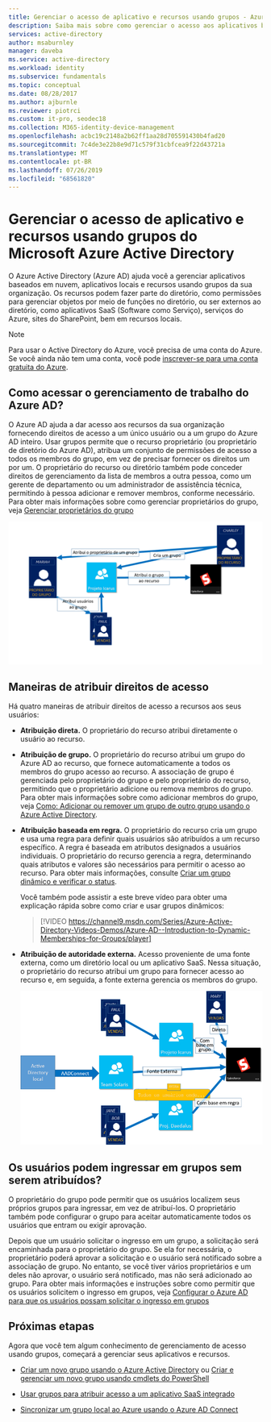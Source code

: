 ```yaml
---
title: Gerenciar o acesso de aplicativo e recursos usando grupos - Azure Active Directory | Microsoft Docs
description: Saiba mais sobre como gerenciar o acesso aos aplicativos baseados em nuvem da sua organização, aplicativos locais e recursos usando grupos do Azure Active Directory.
services: active-directory
author: msaburnley
manager: daveba
ms.service: active-directory
ms.workload: identity
ms.subservice: fundamentals
ms.topic: conceptual
ms.date: 08/28/2017
ms.author: ajburnle
ms.reviewer: piotrci
ms.custom: it-pro, seodec18
ms.collection: M365-identity-device-management
ms.openlocfilehash: acbc19c2148a2b62ff1aa28d705591430b4fad20
ms.sourcegitcommit: 7c4de3e22b8e9d71c579f31cbfcea9f22d43721a
ms.translationtype: MT
ms.contentlocale: pt-BR
ms.lasthandoff: 07/26/2019
ms.locfileid: "68561820"
---
```

# <a name="manage-app-and-resource-access-using-azure-active-directory-groups"></a>Gerenciar o acesso de aplicativo e recursos usando grupos do Microsoft Azure Active Directory
O Azure Active Directory (Azure AD) ajuda você a gerenciar aplicativos baseados em nuvem, aplicativos locais e recursos usando grupos da sua organização. Os recursos podem fazer parte do diretório, como permissões para gerenciar objetos por meio de funções no diretório, ou ser externos ao diretório, como aplicativos SaaS (Software como Serviço), serviços do Azure, sites do SharePoint, bem em recursos locais.

>[!NOTE]
>Para usar o Active Directory do Azure, você precisa de uma conta do Azure. Se você ainda não tem uma conta, você pode [inscrever-se para uma conta gratuita do Azure](https://azure.microsoft.com/free/).

## <a name="how-does-access-management-in-azure-ad-work"></a>Como acessar o gerenciamento de trabalho do Azure AD?
O Azure AD ajuda a dar acesso aos recursos da sua organização fornecendo direitos de acesso a um único usuário ou a um grupo do Azure AD inteiro. Usar grupos permite que o recurso proprietário (ou proprietário de diretório do Azure AD), atribua um conjunto de permissões de acesso a todos os membros do grupo, em vez de precisar fornecer os direitos um por um. O proprietário do recurso ou diretório também pode conceder direitos de gerenciamento da lista de membros a outra pessoa, como um gerente de departamento ou um administrador de assistência técnica, permitindo à pessoa adicionar e remover membros, conforme necessário. Para obter mais informações sobre como gerenciar proprietários do grupo, veja [Gerenciar proprietários do grupo](active-directory-accessmanagement-managing-group-owners.md)

![Diagrama de gerenciamento de acesso do Active Directory do Azure](./media/active-directory-manage-groups/active-directory-access-management-works.png)

## <a name="ways-to-assign-access-rights"></a>Maneiras de atribuir direitos de acesso
Há quatro maneiras de atribuir direitos de acesso a recursos aos seus usuários:

- **Atribuição direta.** O proprietário do recurso atribui diretamente o usuário ao recurso.

- **Atribuição de grupo.** O proprietário do recurso atribui um grupo do Azure AD ao recurso, que fornece automaticamente a todos os membros do grupo acesso ao recurso. A associação de grupo é gerenciada pelo proprietário do grupo e pelo proprietário do recurso, permitindo que o proprietário adicione ou remova membros do grupo. Para obter mais informações sobre como adicionar membros do grupo, veja [Como: Adicionar ou remover um grupo de outro grupo usando o Azure Active Directory](active-directory-groups-membership-azure-portal.md). 

- **Atribuição baseada em regra.** O proprietário do recurso cria um grupo e usa uma regra para definir quais usuários são atribuídos a um recurso específico. A regra é baseada em atributos designados a usuários individuais. O proprietário do recurso gerencia a regra, determinando quais atributos e valores são necessários para permitir o acesso ao recurso. Para obter mais informações, consulte [Criar um grupo dinâmico e verificar o status](../users-groups-roles/groups-create-rule.md).

    Você também pode assistir a este breve vídeo para obter uma explicação rápida sobre como criar e usar grupos dinâmicos:

    >[!VIDEO https://channel9.msdn.com/Series/Azure-Active-Directory-Videos-Demos/Azure-AD--Introduction-to-Dynamic-Memberships-for-Groups/player]

- **Atribuição de autoridade externa.** Acesso proveniente de uma fonte externa, como um diretório local ou um aplicativo SaaS. Nessa situação, o proprietário do recurso atribui um grupo para fornecer acesso ao recurso e, em seguida, a fonte externa gerencia os membros do grupo.

   ![Visão geral do diagrama de gerenciamento de acesso](./media/active-directory-manage-groups/access-management-overview.png)

## <a name="can-users-join-groups-without-being-assigned"></a>Os usuários podem ingressar em grupos sem serem atribuídos?
O proprietário do grupo pode permitir que os usuários localizem seus próprios grupos para ingressar, em vez de atribuí-los. O proprietário também pode configurar o grupo para aceitar automaticamente todos os usuários que entram ou exigir aprovação.

Depois que um usuário solicitar o ingresso em um grupo, a solicitação será encaminhada para o proprietário do grupo. Se ela for necessária, o proprietário poderá aprovar a solicitação e o usuário será notificado sobre a associação de grupo. No entanto, se você tiver vários proprietários e um deles não aprovar, o usuário será notificado, mas não será adicionado ao grupo. Para obter mais informações e instruções sobre como permitir que os usuários solicitem o ingresso em grupos, veja [Configurar o Azure AD para que os usuários possam solicitar o ingresso em grupos](../users-groups-roles/groups-self-service-management.md)

## <a name="next-steps"></a>Próximas etapas
Agora que você tem algum conhecimento de gerenciamento de acesso usando grupos, começará a gerenciar seus aplicativos e recursos.

- [Criar um novo grupo usando o Azure Active Directory](active-directory-groups-create-azure-portal.md) ou [Criar e gerenciar um novo grupo usando cmdlets do PowerShell](../users-groups-roles/groups-settings-v2-cmdlets.md)

- [Usar grupos para atribuir acesso a um aplicativo SaaS integrado](../users-groups-roles/groups-saasapps.md)

- [Sincronizar um grupo local ao Azure usando o Azure AD Connect](../hybrid/whatis-hybrid-identity.md)
